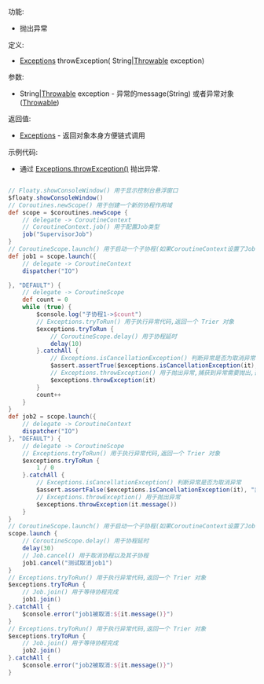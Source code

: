 功能:

+ 抛出异常

定义:

+ [Exceptions](/API/Exception/Exceptions/README.md) throwException(
  String|[Throwable](/API/Exception/Throwable/README.md) exception)

参数:

+ String|[Throwable](/API/Exception/Throwable/README.md) exception - 异常的message(String)
  或者异常对象([Throwable](/API/Exception/Throwable/README.md))

返回值:

+ [Exceptions](/API/Exception/Exceptions/README.md) - 返回对象本身方便链式调用

示例代码:

+ 通过 [Exceptions.throwException()](/API/Exception/Exceptions/README.md?id=throwException) 抛出异常.

```groovy

// Floaty.showConsoleWindow() 用于显示控制台悬浮窗口
$floaty.showConsoleWindow()
// Coroutines.newScope() 用于创建一个新的协程作用域
def scope = $coroutines.newScope {
    // delegate -> CoroutineContext
    // CoroutineContext.job() 用于配置Job类型
    job("SupervisorJob")
}
// CoroutineScope.launch() 用于启动一个子协程(如果CoroutineContext设置了Job参数,那么就是启动一个新协程,与启动它的协程没有父子关系)
def job1 = scope.launch({
    // delegate -> CoroutineContext
    dispatcher("IO")

}, "DEFAULT") {
    // delegate -> CoroutineScope
    def count = 0
    while (true) {
        $console.log("子协程1->$count")
        // Exceptions.tryToRun() 用于执行异常代码,返回一个 Trier 对象
        $exceptions.tryToRun {
            // CoroutineScope.delay() 用于协程延时
            delay(10)
        }.catchAll {
            // Exceptions.isCancellationException() 判断异常是否为取消异常
            $assert.assertTrue($exceptions.isCancellationException(it), "取消异常")
            // Exceptions.throwException() 用于抛出异常,捕获到异常需要抛出,否则无法跳出while循环导致无法取消线程
            $exceptions.throwException(it)
        }
        count++
    }
}
def job2 = scope.launch({
    // delegate -> CoroutineContext
    dispatcher("IO")
}, "DEFAULT") {
    // delegate -> CoroutineScope
    // Exceptions.tryToRun() 用于执行异常代码,返回一个 Trier 对象
    $exceptions.tryToRun {
        1 / 0
    }.catchAll {
        // Exceptions.isCancellationException() 判断异常是否为取消异常
        $assert.assertFalse($exceptions.isCancellationException(it), "非取消异常")
        // Exceptions.throwException() 用于抛出异常
        $exceptions.throwException(it.message())
    }
}
// CoroutineScope.launch() 用于启动一个子协程(如果CoroutineContext设置了Job参数,那么就是启动一个新协程,与启动它的协程没有父子关系)
scope.launch {
    // CoroutineScope.delay() 用于协程延时
    delay(30)
    // Job.cancel() 用于取消协程以及其子协程
    job1.cancel("测试取消job1")
}
// Exceptions.tryToRun() 用于执行异常代码,返回一个 Trier 对象
$exceptions.tryToRun {
    // Job.join() 用于等待协程完成
    job1.join()
}.catchAll {
    $console.error("job1被取消:${it.message()}")
}
// Exceptions.tryToRun() 用于执行异常代码,返回一个 Trier 对象
$exceptions.tryToRun {
    // Job.join() 用于等待协程完成
    job2.join()
}.catchAll {
    $console.error("job2被取消:${it.message()}")
}
```